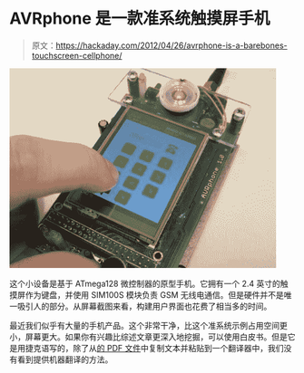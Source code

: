 # AVRphone 是一款准系统触摸屏手机

> 原文：<https://hackaday.com/2012/04/26/avrphone-is-a-barebones-touchscreen-cellphone/>

![](img/c112d9b23a4838f43af65e6193e7159f.png "avr-cellphone")

这个小设备是基于 ATmega128 微控制器的原型手机。它拥有一个 2.4 英寸的触摸屏作为键盘，并使用 SIM100S 模块负责 GSM 无线电通信。但是硬件并不是唯一吸引人的部分。从屏幕截图来看，构建用户界面也花费了相当多的时间。

最近我们似乎有大量的手机产品。这个非常干净，比这个准系统示例占用空间更小，屏幕更大。如果你有兴趣比综述文章更深入地挖掘，可以使用白皮书。但是它是用捷克语写的，除了从[的 PDF 文件](http://dir.adamh.cz/soc2011/soc2011.pdf)中复制文本并粘贴到一个翻译器中，我们没有看到提供机器翻译的方法。